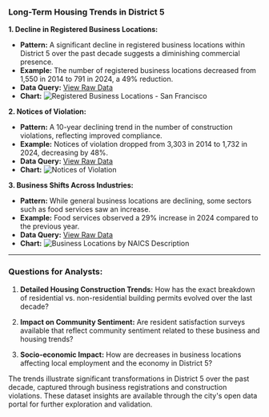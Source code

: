 ### Long-Term Housing Trends in District 5

**1. Decline in Registered Business Locations:**
   - **Pattern:** A significant decline in registered business locations within District 5 over the past decade suggests a diminishing commercial presence.
   - **Example:** The number of registered business locations decreased from 1,550 in 2014 to 791 in 2024, a 49% reduction.
   - **Data Query:** [View Raw Data](https://data.sfgov.org/resource/g8m3-pdis.json?%24query=SELECT+date_trunc_y%28location_start_date%29+AS+year%2C+count%28%2A%29+as+item_count%2C+naic_code_description%2C+supervisor_district%2C+neighborhoods_analysis_boundaries+WHERE+location_start_date+%3E%3D%272014-01-01%27+GROUP+BY+year%2C+naic_code_description%2C+supervisor_district%2C+neighborhoods_analysis_boundaries+LIMIT+5000+OFFSET+5000)
   - **Chart:** 
     ![Registered Business Locations - San Francisco](../static/chart_8f9206.png)

**2. Notices of Violation:**
   - **Pattern:** A 10-year declining trend in the number of construction violations, reflecting improved compliance.
   - **Example:** Notices of violation dropped from 3,303 in 2014 to 1,732 in 2024, decreasing by 48%.
   - **Data Query:** [View Raw Data](https://data.sfgov.org/resource/nbtm-fbw5.json?%24query=SELECT+date_trunc_y%28date_filed%29+AS+year%2C+status%2C+nov_category_description%2C+receiving_division%2C+assigned_division%2C+supervisor_district%2C+zipcode%2C+COUNT%28%2A%29+AS+item_count+WHERE+date_filed+%3E%3D%272014-01-01%27+GROUP+BY+year%2C+status%2C+nov_category_description%2C+receiving_division%2C+assigned_division%2C+supervisor_district%2C+zipcode+ORDER+BY+year+LIMIT+5000+OFFSET+10000)
   - **Chart:** 
     ![Notices of Violation](../static/chart_9c2f73.png)

**3. Business Shifts Across Industries:**
   - **Pattern:** While general business locations are declining, some sectors such as food services saw an increase.
   - **Example:** Food services observed a 29% increase in 2024 compared to the previous year.
   - **Data Query:** [View Raw Data](https://data.sfgov.org/resource/g8m3-pdis.json?%24query=SELECT+date_trunc_y%28location_start_date%29+AS+year%2C+count%28%2A%29+as+item_count%2C+naic_code_description%2C+supervisor_district%2C+neighborhoods_analysis_boundaries+WHERE+location_start_date+%3E%3D%272014-01-01%27+GROUP+BY+year%2C+naic_code_description%2C+supervisor_district%2C+neighborhoods_analysis_boundaries+LIMIT+5000+OFFSET+5000)
   - **Chart:** 
     ![Business Locations by NAICS Description](../static/chart_d0256b.png)

---

### Questions for Analysts:

1. **Detailed Housing Construction Trends:** How has the exact breakdown of residential vs. non-residential building permits evolved over the last decade?

2. **Impact on Community Sentiment:** Are resident satisfaction surveys available that reflect community sentiment related to these business and housing trends?

3. **Socio-economic Impact:** How are decreases in business locations affecting local employment and the economy in District 5?

The trends illustrate significant transformations in District 5 over the past decade, captured through business registrations and construction violations. These dataset insights are available through the city's open data portal for further exploration and validation.